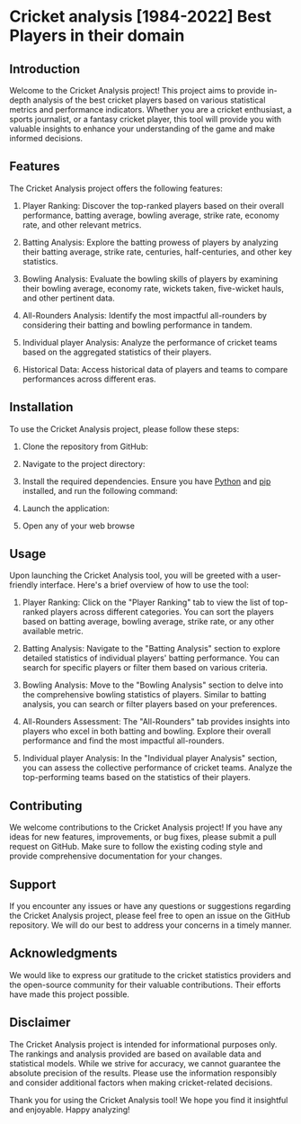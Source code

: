 # Cricket analysis [1984-2022]  Best Players in their domain




## Introduction
Welcome to the Cricket Analysis project! This project aims to provide in-depth analysis of the best cricket players based on various statistical metrics and performance indicators. Whether you are a cricket enthusiast, a sports journalist, or a fantasy cricket player, this tool will provide you with valuable insights to enhance your understanding of the game and make informed decisions.

## Features
The Cricket Analysis project offers the following features:

1. Player Ranking: Discover the top-ranked players based on their overall performance, batting average, bowling average, strike rate, economy rate, and other relevant metrics.

2. Batting Analysis: Explore the batting prowess of players by analyzing their batting average, strike rate, centuries, half-centuries, and other key statistics.

3. Bowling Analysis: Evaluate the bowling skills of players by examining their bowling average, economy rate, wickets taken, five-wicket hauls, and other pertinent data.

4. All-Rounders Analysis: Identify the most impactful all-rounders by considering their batting and bowling performance in tandem.

5. Individual player Analysis: Analyze the performance of cricket teams based on the aggregated statistics of their players.

6. Historical Data: Access historical data of players and teams to compare performances across different eras.

## Installation
To use the Cricket Analysis project, please follow these steps:

1. Clone the repository from GitHub:


2. Navigate to the project directory:


3. Install the required dependencies. Ensure you have [Python](https://www.python.org/downloads/) and [pip](https://pip.pypa.io/en/stable/installing/) installed, and run the following command:


4. Launch the application:


5. Open any of your web browse



## Usage
Upon launching the Cricket Analysis tool, you will be greeted with a user-friendly interface. Here's a brief overview of how to use the tool:

1. Player Ranking: Click on the "Player Ranking" tab to view the list of top-ranked players across different categories. You can sort the players based on batting average, bowling average, strike rate, or any other available metric.

2. Batting Analysis: Navigate to the "Batting Analysis" section to explore detailed statistics of individual players' batting performance. You can search for specific players or filter them based on various criteria.

3. Bowling Analysis: Move to the "Bowling Analysis" section to delve into the comprehensive bowling statistics of players. Similar to batting analysis, you can search or filter players based on your preferences.

4. All-Rounders Assessment: The "All-Rounders" tab provides insights into players who excel in both batting and bowling. Explore their overall performance and find the most impactful all-rounders.

5. Individual player Analysis: In the "Individual player Analysis" section, you can assess the collective performance of cricket teams. Analyze the top-performing teams based on the statistics of their players.

## Contributing
We welcome contributions to the Cricket Analysis project! If you have any ideas for new features, improvements, or bug fixes, please submit a pull request on GitHub. Make sure to follow the existing coding style and provide comprehensive documentation for your changes.

## Support
If you encounter any issues or have any questions or suggestions regarding the Cricket Analysis project, please feel free to open an issue on the GitHub repository. We will do our best to address your concerns in a timely manner.

## Acknowledgments
We would like to express our gratitude to the cricket statistics providers and the open-source community for their valuable contributions. Their efforts have made this project possible.

## Disclaimer
The Cricket Analysis project is intended for informational purposes only. The rankings and analysis provided are based on available data and statistical models. While we strive for accuracy, we cannot guarantee the absolute precision of the results. Please use the information responsibly and consider additional factors when making cricket-related decisions.

Thank you for using the Cricket Analysis tool! We hope you find it insightful and enjoyable. Happy analyzing!

